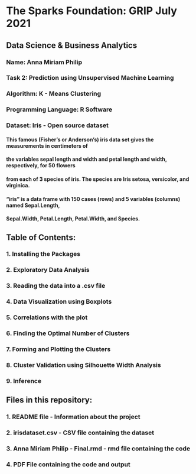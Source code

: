 # The Sparks Foundation: GRIP July 2021
## Data Science & Business Analytics

### Name: Anna Miriam Philip

### Task 2: Prediction using Unsupervised Machine Learning
### Algorithm: K - Means Clustering
### Programming Language: R Software

### Dataset: Iris - Open source dataset
#### This famous (Fisher’s or Anderson’s) iris data set gives the measurements in centimeters of 
#### the variables sepal length and width and petal length and width, respectively, for 50 flowers
#### from each of 3 species of iris. The species are Iris setosa, versicolor, and virginica.
#### “iris” is a data frame with 150 cases (rows) and 5 variables (columns) named Sepal.Length,
#### Sepal.Width, Petal.Length, Petal.Width, and Species.

## Table of Contents:
### 1. Installing the Packages
### 2. Exploratory Data Analysis
### 3. Reading the data into a .csv file
### 4. Data Visualization using Boxplots
### 5. Correlations with the plot
### 6. Finding the Optimal Number of Clusters
### 7. Forming and Plotting the Clusters
### 8. Cluster Validation using Silhouette Width Analysis
### 9. Inference

## Files in this repository:
### 1. README file - Information about the project
### 2. irisdataset.csv - CSV file containing the dataset
### 3. Anna Miriam Philip - Final.rmd - rmd file containing the code
### 4. PDF File containing the code and output

